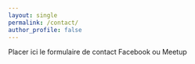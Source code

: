 ```yaml
---
layout: single
permalink: /contact/
author_profile: false
---
```

Placer ici le formulaire de contact Facebook ou Meetup
